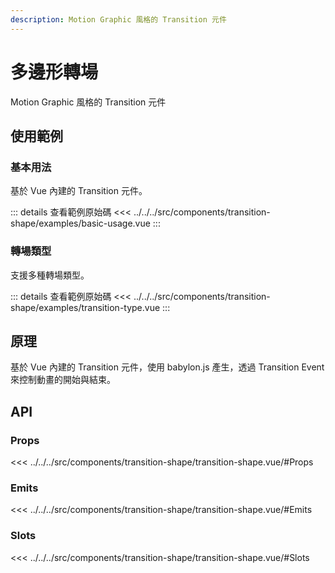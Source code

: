 ```yaml
---
description: Motion Graphic 風格的 Transition 元件
---
```


<script setup>
import BasicUsage from '../../../src/components/transition-shape/examples/basic-usage.vue'
import TransitionType from '../../../src/components/transition-shape/examples/transition-type.vue'
</script>

# 多邊形轉場

Motion Graphic 風格的 Transition 元件

## 使用範例

### 基本用法

基於 Vue 內建的 Transition 元件。

<basic-usage/>

::: details 查看範例原始碼
<<< ../../../src/components/transition-shape/examples/basic-usage.vue
:::

### 轉場類型

支援多種轉場類型。

<transition-type />

::: details 查看範例原始碼
<<< ../../../src/components/transition-shape/examples/transition-type.vue
:::

## 原理

基於 Vue 內建的 Transition 元件，使用 babylon.js 產生，透過 Transition Event 來控制動畫的開始與結束。

## API

### Props

<<< ../../../src/components/transition-shape/transition-shape.vue/#Props

### Emits

<<< ../../../src/components/transition-shape/transition-shape.vue/#Emits

### Slots

<<< ../../../src/components/transition-shape/transition-shape.vue/#Slots
